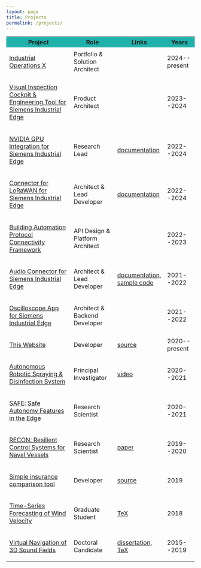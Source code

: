 ```yaml
---
layout: page
title: Projects
permalink: /projects/
---
```


<head><script src="../Scripts/jtylka.js"></script></head>

<table style="margin: 0 auto;">
	<tr style="background-color: #20b2aa;">
		<th style="width:400px">Project</th><th style="width:150px">Role</th><th style="width:100px">Links</th><th style="width:100px">Years</th>
	</tr>
	<tr>
		<td><p><a href="https://www.siemens.com/global/en/products/automation/topic-areas/industrial-operations-x.html" target="_blank">Industrial Operations X</a></p></td>
		<td>Portfolio &amp; Solution Architect</td>
		<td></td>
		<td>2024--present</td>
	</tr>
	<tr>
		<td><p><a href="https://www.dex.siemens.com/edge/build-your-solution/visual-inspection-cockpit-engineering-tool-dk?cclcl=en_US" target="_blank">Visual Inspection Cockpit &amp; Engineering Tool for Siemens Industrial Edge</a></p></td>
		<td>Product Architect</td>
		<td></td>
		<td>2023--2024</td>
	</tr>
	<tr>
		<td><p><a href="https://press.siemens.com/global/en/pressrelease/siemens-drives-ai-adoption-industrial-operations-x-and-nvidia-accelerated-industrial" target="_blank">NVIDIA GPU Integration for Siemens Industrial Edge</a></p></td>
		<td>Research Lead</td>
		<td><a href="https://docs.industrial-operations-x.siemens.cloud/r/en-us/simatic-ipc-ai-ied-os-v1.0/release-notes/v1.0" target="_blank">documentation</a></td>
		<td>2022--2024</td>
	</tr>
	<tr>
		<td><p><a href="https://www.dex.siemens.com/edge/build-your-solution/connector-for-lorawan?cclcl=en_US" target="_blank">Connector for LoRaWAN for Siemens Industrial Edge</a></p></td>
		<td>Architect &amp; Lead Developer</td>
		<td><a href="https://support.industry.siemens.com/cs/us/en/view/109822157" target="_blank">documentation</a></td>
		<td>2022--2024</td>
	</tr>
	<tr>
		<td><p><a href="https://www.siemens.com/us/en/products/buildingtechnologies/building-x/connect-gateways.html" target="_blank">Building Automation Protocol Connectivity Framework</a></p></td>
		<td>API Design &amp; Platform Architect</td>
		<td></td>
		<td>2022--2023</td>
	</tr>
	<tr>
		<td><p><a href="https://www.dex.siemens.com/edge/build-your-solution/audio-connector?cclcl=en_US" target="_blank">Audio Connector for Siemens Industrial Edge</a></p></td>
		<td>Architect &amp; Lead Developer</td>
		<td>
			<a href="https://support.industry.siemens.com/cs/ww/en/view/109805552" target="_blank>">documentation</a>,
			<a href="https://github.com/industrial-edge/audio-connector-getting-started" target="_blank">sample code</a>
		</td>
		<td>2021--2022</td>
	</tr>
	<tr>
		<td><p><a href="https://support.industry.siemens.com/cs/us/en/view/109808369" target="_blank">Oscilloscope App for Siemens Industrial Edge</a></p></td>
		<td>Architect &amp; Backend Developer</td>
		<td></td>
		<td>2021--2022</td>
	</tr>
	<tr>
		<td><p><a href="." target="_blank">This Website</a></p></td>
		<td>Developer</td>
		<td><a href="https://github.com/jtylka/jtylka.github.io" target="_blank>">source</a></td>
		<td>2020--present</td>
	</tr>
	<tr>
		<td><p><a href="https://arminstitute.org/projects/autonomous-robotic-spraying-and-disinfection-in-warehouses-shipyards/" target="_blank">Autonomous Robotic Spraying &amp; Disinfection System</a></p></td>
		<td>Principal Investigator</td>
		<td><a href="https://vimeo.com/595911921" target="_blank">video</a></td>
		<td>2020--2021</td>
	</tr>
	<tr>
		<td><p><a href="http://arminstitute.org/projects/safe-safe-autonomy-features-in-the-edge/" target="_blank">SAFE: Safe Autonomy Features in the Edge</a></p></td>
		<td>Research Scientist</td>
		<td></td>
		<td>2020--2021</td>
	</tr>
	<tr>
		<td><p><a href="https://www.onr.navy.mil/en/Media-Center/Press-Releases/2015/RHIMES-Cyber-Attack-Protection" target="_blank">RECON: Resilient Control Systems for Naval Vessels</a></p></td>
		<td>Research Scientist</td>
		<td><a href="https://ieeexplore.ieee.org/abstract/document/9146331/" target="_blank">paper</a></td>
		<td>2019--2020</td>
	</tr>
	<tr>
		<td><p><a href="/insurance-comparyson/" target="_blank">Simple insurance comparison tool</a></p></td>
		<td>Developer</td>
		<td><a href="https://github.com/jtylka/insurance-comparyson" target="_blank">source</a></td>
		<td>2019</td>
	</tr>
	<tr>
		<td><p><a href="../Documents/Projects/Tylka_2018_WindForecasting.pdf" target="_blank">Time-Series Forecasting of Wind Velocity</a></p></td>
		<td>Graduate Student</td>
		<td><a href="https://github.com/jtylka/CEE-588-Final-Project-Report" target="_blank">TeX</a></td>
		<td>2018</td>
	</tr>
	<tr>
		<td><p><a href="https://www.princeton.edu/3D3A/AmbisonicsNavigation.html" target="_blank">Virtual Navigation of 3D Sound Fields</a></p></td>
		<td>Doctoral Candidate</td>
		<td>
			<a href="https://www.princeton.edu/3D3A/Publications/Tylka_3D3A_Thesis.html" target="_blank">dissertation</a>,
			<a href="https://github.com/jtylka/VirtualNavigation-PhDThesis" target="_blank">TeX</a>
		</td>
		<td>2015--2019</td>
	</tr>
</table>

